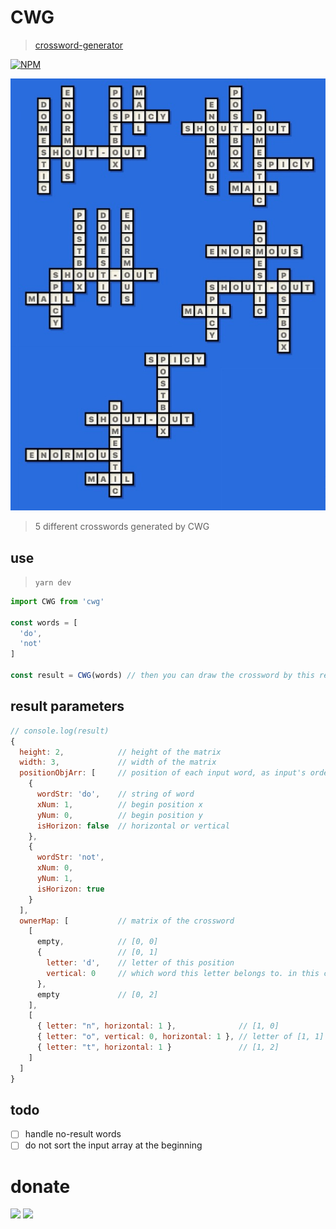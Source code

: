 # CWG
> [crossword-generator](http://gaoryrt.com/crossword-generator/)

[![NPM](https://nodei.co/npm/cwg.png?compact=true)](https://nodei.co/npm/cwg/)

![cmd+r](./cwg.jpg)
> 5 different crosswords generated by CWG

## use
> `yarn dev`
```js
import CWG from 'cwg'

const words = [
  'do',
  'not'
]

const result = CWG(words) // then you can draw the crossword by this result
```

## result parameters
```js
// console.log(result)
{
  height: 2,            // height of the matrix
  width: 3,             // width of the matrix
  positionObjArr: [     // position of each input word, as input's order
    {
      wordStr: 'do',    // string of word
      xNum: 1,          // begin position x
      yNum: 0,          // begin position y
      isHorizon: false  // horizontal or vertical
    },
    {
      wordStr: 'not',
      xNum: 0,
      yNum: 1,
      isHorizon: true
    }
  ],
  ownerMap: [           // matrix of the crossword
    [
      empty,            // [0, 0]
      {                 // [0, 1]
        letter: 'd',    // letter of this position
        vertical: 0     // which word this letter belongs to. in this case, it's 0th: 'do'
      },
      empty             // [0, 2]
    ],
    [
      { letter: "n", horizontal: 1 },              // [1, 0]
      { letter: "o", vertical: 0, horizontal: 1 }, // letter of [1, 1] belongs to both words
      { letter: "t", horizontal: 1 }               // [1, 2]
    ]
  ]
}
```


## todo
- [ ] handle no-result words
- [ ] do not sort the input array at the beginning

# donate
[![](https://cdn.buymeacoffee.com/buttons/default-white.png)](https://www.buymeacoffee.com/pT2Y5iN)
![](https://jungle.fm/assets/donate.jpg)
